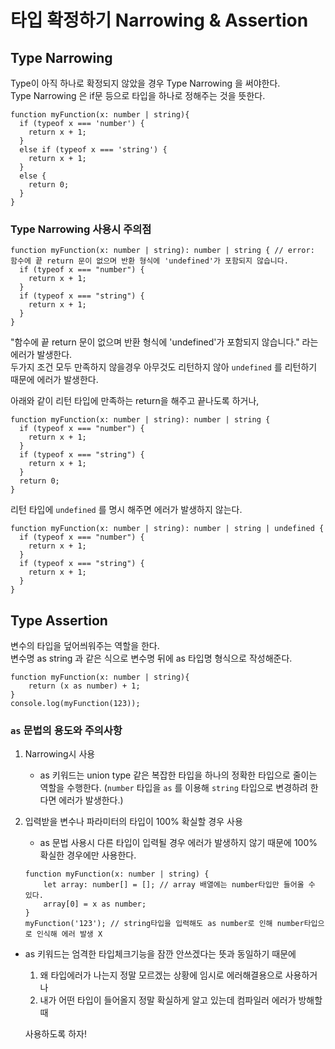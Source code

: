 # 타입 확정하기 Narrowing & Assertion

## Type Narrowing

Type이 아직 하나로 확정되지 않았을 경우 Type Narrowing 을 써야한다.  
Type Narrowing 은 if문 등으로 타입을 하나로 정해주는 것을 뜻한다.

```
function myFunction(x: number | string){
  if (typeof x === 'number') {
    return x + 1;
  }
  else if (typeof x === 'string') {
    return x + 1;
  }
  else {
    return 0;
  }
}
```

### Type Narrowing 사용시 주의점

```
function myFunction(x: number | string): number | string { // error: 함수에 끝 return 문이 없으며 반환 형식에 'undefined'가 포함되지 않습니다.
  if (typeof x === "number") {
    return x + 1;
  }
  if (typeof x === "string") {
    return x + 1;
  }
}
```

"함수에 끝 return 문이 없으며 반환 형식에 'undefined'가 포함되지 않습니다." 라는 에러가 발생한다.  
두가지 조건 모두 만족하지 않을경우 아무것도 리턴하지 않아 `undefined` 를 리턴하기 때문에 에러가 발생한다.

아래와 같이 리턴 타입에 만족하는 return을 해주고 끝나도록 하거나,

```
function myFunction(x: number | string): number | string {
  if (typeof x === "number") {
    return x + 1;
  }
  if (typeof x === "string") {
    return x + 1;
  }
  return 0;
}
```

리턴 타입에 `undefined` 를 명시 해주면 에러가 발생하지 않는다.

```
function myFunction(x: number | string): number | string | undefined {
  if (typeof x === "number") {
    return x + 1;
  }
  if (typeof x === "string") {
    return x + 1;
  }
}
```

## Type Assertion

변수의 타입을 덮어씌워주는 역할을 한다.  
변수명 as string 과 같은 식으로 변수명 뒤에 as 타입명 형식으로 작성해준다.

```
function myFunction(x: number | string){
	return (x as number) + 1;
}
console.log(myFunction(123));
```

### `as` 문법의 용도와 주의사항

1. Narrowing시 사용
	- as 키워드는 union type 같은 복잡한 타입을 하나의 정확한 타입으로 줄이는 역할을 수행한다. (`number` 타입을 `as` 를 이용해 `string` 타입으로 변경하려 한다면 에러가 발생한다.)  

2. 입력받을 변수나 파라미터의 타입이 100% 확실할 경우 사용
	- as 문법 사용시 다른 타입이 입력될 경우 에러가 발생하지 않기 때문에 100% 확실한 경우에만 사용한다.

	```
	function myFunction(x: number | string) {
		let array: number[] = []; // array 배열에는 number타입만 들어올 수 있다.
		array[0] = x as number;
	}
	myFunction('123'); // string타입을 입력해도 as number로 인해 number타입으로 인식해 에러 발생 X
	```
- as 키워드는 엄격한 타입체크기능을 잠깐 안쓰겠다는 뜻과 동일하기 때문에  
	1. 왜 타입에러가 나는지 정말 모르겠는 상황에 임시로 에러해결용으로 사용하거나	
	2. 내가 어떤 타입이 들어올지 정말 확실하게 알고 있는데 컴파일러 에러가 방해할 때

	사용하도록 하자!

